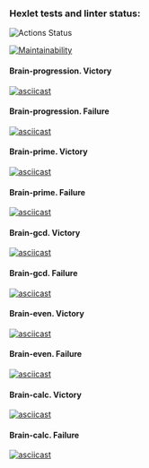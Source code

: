 ### Hexlet tests and linter status:
![Actions Status](https://github.com/Giridhar108/frontend-project-lvl1/workflows/NodeCI/badge.svg)

[![Maintainability](https://api.codeclimate.com/v1/badges/33e175a02cf339b2bb95/maintainability)](https://codeclimate.com/github/Giridhar108/frontend-project-lvl1/maintainability)



#### Brain-progression. Victory

[![asciicast](https://asciinema.org/a/PYUAUBvCfRxP23g5agdWWsPaW.svg)](https://asciinema.org/a/PYUAUBvCfRxP23g5agdWWsPaW)

#### Brain-progression. Failure

[![asciicast](https://asciinema.org/a/ANXAHOVQn6gbNt3TDGl2fTUcF.svg)](https://asciinema.org/a/ANXAHOVQn6gbNt3TDGl2fTUcF)

#### Brain-prime. Victory

[![asciicast](https://asciinema.org/a/zmX7uFm3erLJOdPe5P1TpATnV.svg)](https://asciinema.org/a/zmX7uFm3erLJOdPe5P1TpATnV)

#### Brain-prime. Failure

[![asciicast](https://asciinema.org/a/TJmWJnNAfWalMsOJFUylFniUF.svg)](https://asciinema.org/a/TJmWJnNAfWalMsOJFUylFniUF)

#### Brain-gcd. Victory

[![asciicast](https://asciinema.org/a/U6HvfGGgWzeyyNRqo3eWVFYPp.svg)](https://asciinema.org/a/U6HvfGGgWzeyyNRqo3eWVFYPp)

#### Brain-gcd. Failure

[![asciicast](https://asciinema.org/a/JANw8TpdlIn5keeKFI88XFfsX.svg)](https://asciinema.org/a/JANw8TpdlIn5keeKFI88XFfsX)

#### Brain-even. Victory

[![asciicast](https://asciinema.org/a/PxR3366DMA1W4226a9vuMKVY9.svg)](https://asciinema.org/a/PxR3366DMA1W4226a9vuMKVY9)

#### Brain-even. Failure

[![asciicast](https://asciinema.org/a/C1M1sNwpd7C8LK0rBJ0SHytkz.svg)](https://asciinema.org/a/C1M1sNwpd7C8LK0rBJ0SHytkz)

#### Brain-calc. Victory

[![asciicast](https://asciinema.org/a/FxGNrQY8WmCSVtDVzvwiuXxAN.svg)](https://asciinema.org/a/FxGNrQY8WmCSVtDVzvwiuXxAN)

#### Brain-calc. Failure 

[![asciicast](https://asciinema.org/a/39LgSKrs7mjWHOxN14DkSGW7X.svg)](https://asciinema.org/a/39LgSKrs7mjWHOxN14DkSGW7X)